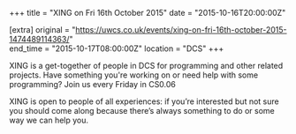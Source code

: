 +++
title = "XING on Fri 16th October 2015"
date = "2015-10-16T20:00:00Z"

[extra]
original = "https://uwcs.co.uk/events/xing-on-fri-16th-october-2015-1474489114363/"    
end_time = "2015-10-17T08:00:00Z"
location = "DCS"
+++

XING is a get-together of people in DCS for programming and other related projects. Have something you're working on or need help with some programming? Join us every Friday in CS0.06

XING is open to people of all experiences: if you’re interested but not sure you should come along because there’s always something to do or some way we can help you.


